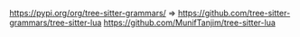 https://pypi.org/org/tree-sitter-grammars/
=> https://github.com/tree-sitter-grammars/tree-sitter-lua
   https://github.com/MunifTanjim/tree-sitter-lua

